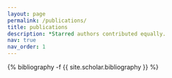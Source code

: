 ```yaml
---
layout: page
permalink: /publications/
title: publications
description: *Starred authors contributed equally.
nav: true
nav_order: 1
---
```

<!-- _pages/publications.md -->
<div class="publications">

{% bibliography -f {{ site.scholar.bibliography }} %}

</div>
